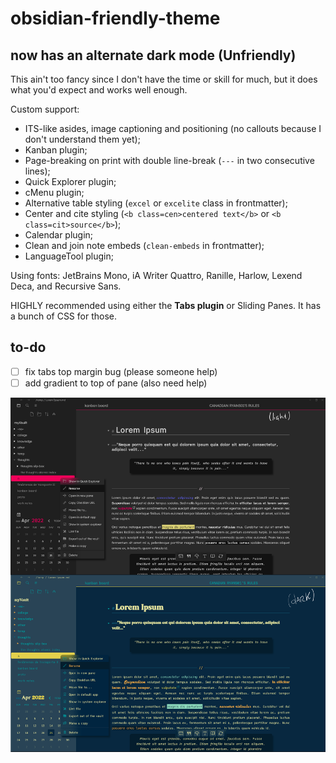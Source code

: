 # obsidian-friendly-theme

## now has an alternate dark mode (Unfriendly)

This ain't too fancy since I don't have the time or skill for much, but it does what you'd expect and works well enough.

Custom support:
- ITS-like asides, image captioning and positioning (no callouts because I don't understand them yet);
- Kanban plugin;
- Page-breaking on print with double line-break (`---` in two consecutive lines);
- Quick Explorer plugin;
- cMenu plugin;
- Alternative table styling (`excel` or `excelite` class in frontmatter);
- Center and cite styling (`<b class=cen>centered text</b>` or `<b class=cit>source</b>`);
- Calendar plugin;
- Clean and join note embeds (`clean-embeds` in frontmatter);
- LanguageTool plugin; 

Using fonts: JetBrains Mono, iA Writer Quattro, Ranille, Harlow, Lexend Deca, and Recursive Sans.

HIGHLY recommended using either the **Tabs plugin** or Sliding Panes. It has a bunch of CSS for those.

## to-do
- [ ] fix tabs top margin bug (please someone help)
- [ ] add gradient to top of pane (also need help)

![screenshot.png](https://github.com/firinael/obsidian-friendly-theme/blob/main/screenshot.png)
